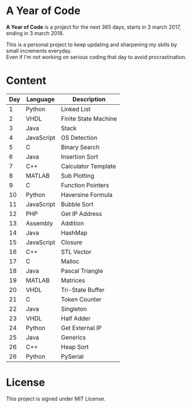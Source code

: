 # A Year of Code

**A Year of Code** is a project for the next 365 days, starts in 3 march 2017, ending in 3 march 2018.

This is a personal project to keep updating and sharpening my skills by small increments everyday. <br/>
Even if I'm not working on serious coding that day to avoid procrastination.

# Content


| Day | Language | Description |
| --- | --- | --- |
| 1 | Python | Linked List |
| 2 | VHDL | Finite State Machine  |
| 3 | Java | Stack |
| 4 | JavaScript | OS Detection |
| 5 | C | Binary Search |
| 6 | Java | Insertion Sort |
| 7 | C++ | Calculator Template |
| 8 | MATLAB |  Sub Plotting |
| 9 | C | Function Pointers |
| 10 | Python | Haversine Formula |
| 11 | JavaScript | Bubble Sort |
| 12 | PHP | Get IP Address |
| 13 | Assembly | Addition |
| 14 | Java | HashMap |
| 15 | JavaScript | Closure |
| 16 | C++ | STL Vector |
| 17 | C | Malloc |
| 18 | Java | Pascal Triangle |
| 19 | MATLAB | Matrices |
| 20 | VHDL | Tri-State Buffer  |
| 21 | C | Token Counter  |
| 22 | Java | Singleton  |
| 23 | VHDL | Half Adder  |
| 24 | Python | Get External IP  |
| 25 | Java | Generics |
| 26 | C++ | Heap Sort|
| 26 | Python | PySerial |



# License

This project is signed under MIT License.
